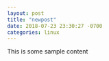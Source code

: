 ```yaml
---
layout: post
title: "newpost"
date: 2018-07-23 23:30:27 -0700
categories: linux
---
```


This is some sample content

